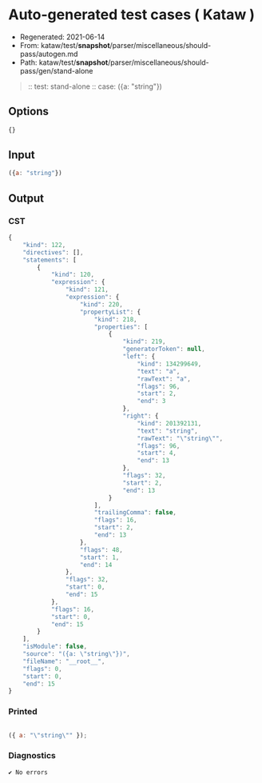 # Auto-generated test cases ( Kataw )
- Regenerated: 2021-06-14
- From: kataw/test/__snapshot__/parser/miscellaneous/should-pass/autogen.md
- Path: kataw/test/__snapshot__/parser/miscellaneous/should-pass/gen/stand-alone
> :: test: stand-alone
> :: case: ({a: "string"})
## Options

`````js
{}
`````
## Input

`````js
({a: "string"})
`````
## Output

### CST

```javascript
{
    "kind": 122,
    "directives": [],
    "statements": [
        {
            "kind": 120,
            "expression": {
                "kind": 121,
                "expression": {
                    "kind": 220,
                    "propertyList": {
                        "kind": 218,
                        "properties": [
                            {
                                "kind": 219,
                                "generatorToken": null,
                                "left": {
                                    "kind": 134299649,
                                    "text": "a",
                                    "rawText": "a",
                                    "flags": 96,
                                    "start": 2,
                                    "end": 3
                                },
                                "right": {
                                    "kind": 201392131,
                                    "text": "string",
                                    "rawText": "\"string\"",
                                    "flags": 96,
                                    "start": 4,
                                    "end": 13
                                },
                                "flags": 32,
                                "start": 2,
                                "end": 13
                            }
                        ],
                        "trailingComma": false,
                        "flags": 16,
                        "start": 2,
                        "end": 13
                    },
                    "flags": 48,
                    "start": 1,
                    "end": 14
                },
                "flags": 32,
                "start": 0,
                "end": 15
            },
            "flags": 16,
            "start": 0,
            "end": 15
        }
    ],
    "isModule": false,
    "source": "({a: \"string\"})",
    "fileName": "__root__",
    "flags": 0,
    "start": 0,
    "end": 15
}
```

### Printed

```javascript

({ a: "\"string\"" });
```

### Diagnostics

```javascript
✔ No errors
```

